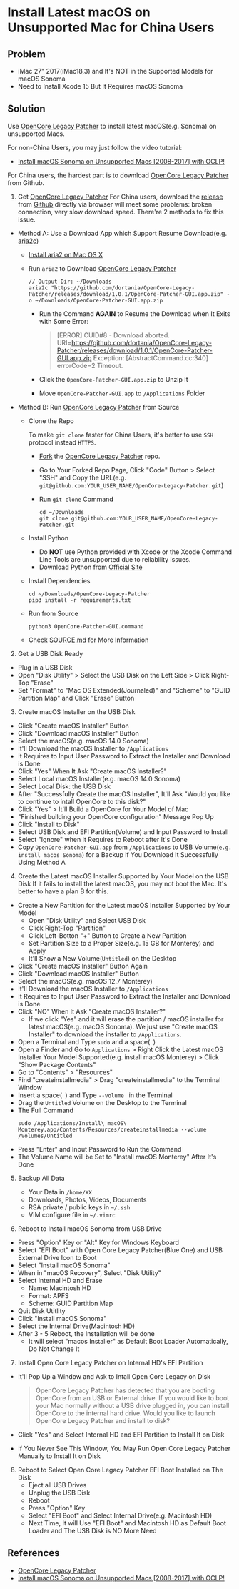 # Install Latest macOS on Unsupported Mac for China Users

## Problem
* iMac 27" 2017(iMac18,3) and It's NOT in the Supported Models for macOS Sonoma
* Need to Install Xcode 15 But It Requires macOS Sonoma

## Solution
Use [OpenCore Legacy Patcher](https://github.com/dortania/OpenCore-Legacy-Patcher) to install latest macOS(e.g. Sonoma) on unsupported Macs.

For non-China Users, you may just follow the video tutorial:
* [Install macOS Sonoma on Unsupported Macs [2008-2017] with OCLP!](https://www.bilibili.com/video/BV1vh4y167DA)

For China users, the hardest part is to download [OpenCore Legacy Patcher](https://github.com/dortania/OpenCore-Legacy-Patcher) from Github.

1. Get [OpenCore Legacy Patcher](https://github.com/dortania/OpenCore-Legacy-Patcher)
For China users, download the [release](https://github.com/dortania/OpenCore-Legacy-Patcher/releases) from [Github](https://github.com) directly via browser will meet some problems: broken connection, very slow download speed. There're 2 methods to fix this issue.

* Method A: Use a Download App which Support Resume Download(e.g. [aria2c](https://github.com/aria2/aria2))
  * [Install aria2 on Mac OS X](https://github.com/northbright/Notes/blob/master/aria2/install-aria2-on-mac-os-x.md)
  * Run `aria2` to Download [OpenCore Legacy Patcher](https://github.com/dortania/OpenCore-Legacy-Patcher)
 
    ```
    // Output Dir: ~/Downloads
    aria2c "https://github.com/dortania/OpenCore-Legacy-Patcher/releases/download/1.0.1/OpenCore-Patcher-GUI.app.zip" -o ~/Downloads/OpenCore-Patcher-GUI.app.zip

    ```

    * Run the Command **AGAIN** to Resume the Download when It Exits with Some Error:

      > [ERROR] CUID#8 - Download aborted. URI=https://github.com/dortania/OpenCore-Legacy-Patcher/releases/download/1.0.1/OpenCore-Patcher-GUI.app.zip
Exception: [AbstractCommand.cc:340] errorCode=2 Timeout.
    * Click the `OpenCore-Patcher-GUI.app.zip` to Unzip It
    * Move `OpenCore-Patcher-GUI.app` to `/Applications` Folder

* Method B: Run [OpenCore Legacy Patcher](https://github.com/dortania/OpenCore-Legacy-Patcher) from Source
  * Clone the Repo
  
    To make `git clone` faster for China Users, it's better to use `SSH` protocol instead `HTTPS`.
    * [Fork](https://docs.github.com/en/get-started/quickstart/fork-a-repo) the [OpenCore Legacy Patcher](https://github.com/dortania/OpenCore-Legacy-Patcher) repo.
    * Go to Your Forked Repo Page, Click "Code" Button > Select "SSH" and Copy the URL(e.g. `git@github.com:YOUR_USER_NAME/OpenCore-Legacy-Patcher.git`)
    * Run `git clone` Command

      ```
      cd ~/Downloads
      git clone git@github.com:YOUR_USER_NAME/OpenCore-Legacy-Patcher.git
      ```
  * Install Python
    * Do **NOT** use Python provided with Xcode or the Xcode Command Line Tools are unsupported due to reliability issues.
    * Download Python from [Official Site](https://www.python.org/downloads/macos/)
  * Install Dependencies
    ```
    cd ~/Downloads/OpenCore-Legacy-Patcher
    pip3 install -r requirements.txt
    ```
  * Run from Source
    ```
    python3 OpenCore-Patcher-GUI.command
    ```
  * Check [SOURCE.md](https://github.com/dortania/OpenCore-Legacy-Patcher/blob/main/SOURCE.md) for More Information

2. Get a USB Disk Ready
  * Plug in a USB Disk
  * Open "Disk Utility" > Select the USB Disk on the Left Side > Click Right-Top "Erase"
  * Set "Format" to "Mac OS Extended(Journaled)" and "Scheme" to "GUID Partition Map" and Click "Erase" Button

3. Create macOS Installer on the USB Disk
  * Click "Create macOS Installer" Button
  * Click "Download macOS Installer" Button
  * Select the macOS(e.g. macOS 14.0 Sonoma)
  * It'll Download the macOS Installer to `/Applications`
  * It Requires to Input User Password to Extract the Installer and  Download is Done
  * Click "Yes" When It Ask "Create macOS Installer?"
  * Select Local macOS Installer(e.g. macOS 14.0 Sonoma)
  * Select Local Disk: the USB Disk
  * After "Successfully Create the macOS Installer", It'll Ask "Would you like to continue to intall OpenCore to this disk?"
  * Click "Yes" > It'll Build a OpenCore for Your Model of Mac
  * "Finished building your OpenCore configuration" Message Pop Up
  * Click "Install to Disk"
  * Select USB Disk and EFI Partition(Volume) and Input Password to Install
  * Select "Ignore" when It Requires to Reboot after It's Done
  * Copy `OpenCore-Patcher-GUI.app` from `/Applications` to USB Volume(`e.g. install macos Sonoma`) for a Backup if You Download It Successfully Using Method A

4. Create the Latest macOS Installer Supported by Your Model on the USB Disk
  If it fails to install the latest macOS, you may not boot the Mac. It's better to have a plan B for this.
  * Create a New Partition for the Latest macOS Installer Supported by Your Model
    * Open "Disk Utility" and Select USB Disk
    * Click Right-Top "Partition"
    * Click Left-Botton "+" Button to Create a New Partition
    * Set Partition Size to a Proper Size(e.g. 15 GB for Monterey) and Apply
    * It'll Show a New Volume(`Untitled`) on the Desktop
  * Click "Create macOS Installer" Button Again
  * Click "Download macOS Installer" Button
  * Select the macOS(e.g. macOS 12.7 Monterey)
  * It'll Download the macOS Installer to `/Applications`
  * It Requires to Input User Password to Extract the Installer and  Download is Done
  * Click "NO" When It Ask "Create macOS Installer?"
    * If we click "Yes" and it will erase the partition / macOS installer for latest macOS(e.g. macOS Sonoma). We just use "Create macOS Installer" to download the installer to `/Applications`.
  * Open a Terminal and Type `sudo` and a space(` `)
  * Open a Finder and Go to `Applications` > Right Click the Latest macOS Installer Your Model Supported(e.g. install macOS Monterey) > Click "Show Package Contents"
  * Go to "Contents" > "Resources"
  * Find "createinstallmedia" > Drag "createinstallmedia" to the Terminal Window
  * Insert a space(` `) and Type `--volume ` in the Terminal
  * Drag the `Untitled` Volume on the Desktop to the Terminal
  * The Full Command
    ```
    sudo /Applications/Install\ macOS\ Monterey.app/Contents/Resources/createinstallmedia --volume /Volumes/Untitled
    ```
  * Press "Enter" and Input Password to Run the Command
  * The Volume Name will be Set to "Install macOS Monterey" After It's Done

5. Backup All Data
   * Your Data in `/home/XX`
   * Downloads, Photos, Videos, Documents
   * RSA private / public keys in `~/.ssh`
   * VIM configure file in `~/.vimrc`

6. Reboot to Install macOS Sonoma from USB Drive
  * Press "Option" Key or "Alt" Key for Windows Keyboard
  * Select "EFI Boot" with Open Core Legacy Patcher(Blue One) and USB External Drive Icon to Boot
  * Select "Install macOS Sonoma"
  * When in "macOS Recovery", Select "Disk Utility"
  * Select Internal HD and Erase
    * Name: Macintosh HD
    * Format: APFS
    * Scheme: GUID Partition Map
  * Quit Disk Utitlity
  * Click "Install macOS Sonoma"
  * Select the Internal Drive(Macintosh HD)
  * After 3 - 5 Reboot, the Installation will be done
    * It will select "macos Installer" as Default Boot Loader Automatically, Do Not Change It

7. Install Open Core Legacy Patcher on Internal HD's EFI Partition
  * It'll Pop Up a Window and Ask to Intall Open Core Legacy on Disk

    > OpenCore Legacy Patcher has detected that you are booting OpenCore from an USB or External drive.
    > If you would like to boot your Mac normally without a USB drive plugged in, you can install OpenCore to the internal hard drive.
    > Would you like to launch OpenCore Legacy Patcher and install to disk?
  * Click "Yes" and Select Internal HD and EFI Partition to Install It on Disk
  * If You Never See This Window, You May Run Open Core Legacy Patcher Manually to Install It on Disk

8. Reboot to Select Open Core Legacy Patcher EFI Boot Installed on The Disk
   * Eject all USB Drives
   * Unplug the USB Disk
   * Reboot
   * Press "Option" Key
   * Select "EFI Boot" and Select Internal Drive(e.g. Macintosh HD)
   * Next Time, It will Use "EFI Boot" and Macintosh HD as Default Boot Loader and The USB Disk is NO More Need

## References
* [OpenCore Legacy Patcher](https://dortania.github.io/OpenCore-Legacy-Patcher/)
* [Install macOS Sonoma on Unsupported Macs [2008-2017] with OCLP!](https://www.bilibili.com/video/BV1vh4y167DA)
